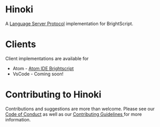 # Hinoki

A [Language Server Protocol](https://langserver.org/) implementation for BrightScript.

# Clients
Client implementations are available for

* Atom - [Atom IDE Brightscript](https://atom.io/packages/atom-ide-brightscript)
* VsCode - Coming soon!

# Contributing to Hinoki

Contributions and suggestions are more than welcome. 
Please see our [Code of Conduct](/CODE_OF_CONDUCT.md) as well as our [Contributing Guidelines ](/CONTRIBUTING.md) for more information.